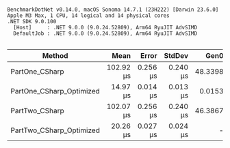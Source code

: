 ```

BenchmarkDotNet v0.14.0, macOS Sonoma 14.7.1 (23H222) [Darwin 23.6.0]
Apple M3 Max, 1 CPU, 14 logical and 14 physical cores
.NET SDK 9.0.100
  [Host]     : .NET 9.0.0 (9.0.24.52809), Arm64 RyuJIT AdvSIMD
  DefaultJob : .NET 9.0.0 (9.0.24.52809), Arm64 RyuJIT AdvSIMD


```
| Method                   | Mean      | Error    | StdDev   | Gen0    | Gen1    | Allocated |
|------------------------- |----------:|---------:|---------:|--------:|--------:|----------:|
| PartOne_CSharp           | 102.92 μs | 0.256 μs | 0.240 μs | 48.3398 | 17.0898 |  405280 B |
| PartOne_CSharp_Optimized |  14.97 μs | 0.014 μs | 0.013 μs |  0.0153 |       - |     184 B |
| PartTwo_CSharp           | 102.07 μs | 0.256 μs | 0.240 μs | 46.3867 | 21.3623 |  388392 B |
| PartTwo_CSharp_Optimized |  20.26 μs | 0.027 μs | 0.024 μs |       - |       - |     184 B |
